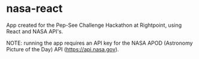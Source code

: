 # nasa-react

App created for the Pep-See Challenge Hackathon at Rightpoint, using React and NASA API's.

NOTE: running the app requires an API key for the NASA APOD (Astronomy Picture of the Day) API (https://api.nasa.gov).